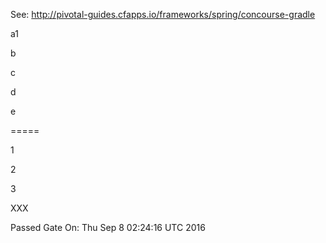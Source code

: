See: http://pivotal-guides.cfapps.io/frameworks/spring/concourse-gradle

a1

b

c

d

e

=====

1

2

3

XXX

Passed Gate On: Thu Sep  8 02:24:16 UTC 2016


